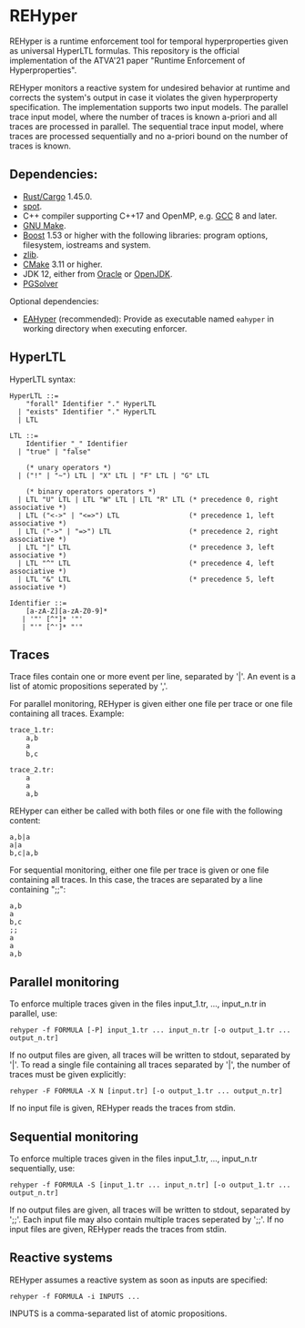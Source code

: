 # REHyper
REHyper is a runtime enforcement tool for temporal hyperproperties given as universal HyperLTL formulas.
This repository is the official implementation of the ATVA'21 paper "Runtime Enforcement of Hyperproperties".

REHyper monitors a reactive system for undesired behavior at runtime and corrects the system's output in case it violates the given hyperproperty specification.
The implementation supports two input models.
The parallel trace input model, where the number of traces is known a-priori and all traces are processed in parallel.
The sequential trace input model, where traces are processed sequentially and no a-priori bound on the number of traces is known.

## Dependencies:
* [Rust/Cargo](https://rustup.rs/) 1.45.0.
* [spot](https://spot.lrde.epita.fr/).
* C++ compiler supporting C++17 and OpenMP, e.g. [GCC](https://gcc.gnu.org/) 8 and later.
* [GNU Make](https://www.gnu.org/software/make/).
* [Boost](http://www.boost.org/) 1.53 or higher with the following libraries: program options, filesystem, iostreams and system.
* [zlib](http://www.zlib.net/).
* [CMake](https://cmake.org/) 3.11 or higher.
* JDK 12, either from [Oracle](http://www.oracle.com/technetwork/java/javase/downloads/index.html) or [OpenJDK](http://openjdk.java.net/projects/jdk/12/).
* [PGSolver](https://github.com/tcsprojects/pgsolver/)

Optional dependencies:
- [EAHyper](https://github.com/reactive-systems/eahyper) (recommended): Provide as executable named `eahyper` in working directory when executing enforcer.

## HyperLTL
HyperLTL syntax:

    HyperLTL ::=
        "forall" Identifier "." HyperLTL
      | "exists" Identifier "." HyperLTL
      | LTL

    LTL ::=
        Identifier "_" Identifier
      | "true" | "false"

        (* unary operators *)
      | ("!" | "~") LTL | "X" LTL | "F" LTL | "G" LTL

        (* binary operators operators *)
      | LTL "U" LTL | LTL "W" LTL | LTL "R" LTL (* precedence 0, right associative *)
      | LTL ("<->" | "<=>") LTL                 (* precedence 1, left associative *)
      | LTL ("->" | "=>") LTL                   (* precedence 2, right associative *)
      | LTL "|" LTL                             (* precedence 3, left associative *)
      | LTL "^" LTL                             (* precedence 4, left associative *)
      | LTL "&" LTL                             (* precedence 5, left associative *)

    Identifier ::=
        [a-zA-Z][a-zA-Z0-9]*
       | '"' [^"]* '"'
       | "'" [^']* "'"

## Traces
Trace files contain one or more event per line, separated by '|'. An event is a list of atomic propositions seperated by ','.

For parallel monitoring, REHyper is given either one file per trace or one file containing all traces. Example:

    trace_1.tr:
        a,b
        a
        b,c

    trace_2.tr:
        a
        a
        a,b

REHyper can either be called with both files or one file with the following content:

    a,b|a
    a|a
    b,c|a,b

For sequential monitoring, either one file per trace is given or one file containing all traces. In this case, the traces are separated by a line containing ";;":

    a,b
    a
    b,c
    ;;
    a
    a
    a,b

## Parallel monitoring
To enforce multiple traces given in the files input\_1.tr, ..., input\_n.tr in parallel, use:

    rehyper -f FORMULA [-P] input_1.tr ... input_n.tr [-o output_1.tr ... output_n.tr]

If no output files are given, all traces will be written to stdout, separated by '|'.
To read a single file containing all traces separated by '|', the number of traces must be given explicitly:

    rehyper -F FORMULA -X N [input.tr] [-o output_1.tr ... output_n.tr]

If no input file is given, REHyper reads the traces from stdin.

## Sequential monitoring
To enforce multiple traces given in the files input\_1.tr, ..., input\_n.tr sequentially, use:

    rehyper -f FORMULA -S [input_1.tr ... input_n.tr] [-o output_1.tr ... output_n.tr]

If no output files are given, all traces will be written to stdout, separated by ';;'.
Each input file may also contain multiple traces seperated by ';;'.
If no input files are given, REHyper reads the traces from stdin.

## Reactive systems
REHyper assumes a reactive system as soon as inputs are specified:

    rehyper -f FORMULA -i INPUTS ...

INPUTS is a comma-separated list of atomic propositions.
